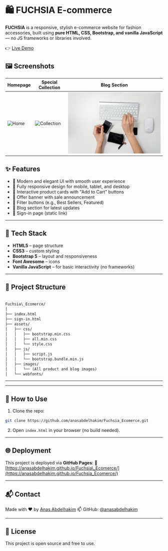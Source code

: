 
# 🛍️ FUCHSIA E-commerce

**FUCHSIA** is a responsive, stylish e-commerce website for fashion accessories, built using **pure HTML, CSS, Bootstrap, and vanilla JavaScript** — no JS frameworks or libraries involved.

👉 [Live Demo](https://anasabdelhakim.github.io/Fuchsia_Ecomerce/)

## 🖼️ Screenshots

| Homepage | Special Collection | Blog Section |
|---------|--------------------|--------------|
| ![Home](assets/images/home_preview.jpg) | ![Collection](assets/images/collection_preview.jpg) | ![Blog](assets/images/blog_1.jpg) |

## ✨ Features

- 🎨 Modern and elegant UI with smooth user experience
- 📱 Fully responsive design for mobile, tablet, and desktop
- 🛒 Interactive product cards with "Add to Cart" buttons
- 🎉 Offer banner with sale announcement
- 🧩 Filter buttons (e.g., Best Sellers, Featured)
- 📰 Blog section for latest updates
- 🔐 Sign-in page (static link)

---

## 🚀 Tech Stack

- **HTML5** – page structure
- **CSS3** – custom styling
- **Bootstrap 5** – layout and responsiveness
- **Font Awesome** – icons
- **Vanilla JavaScript** – for basic interactivity (no frameworks)

---

## 📂 Project Structure

```

Fuchsia\_Ecomerce/
│
├── index.html
├── sign-in.html
├── assets/
│   ├── css/
│   │   ├── bootstrap.min.css
│   │   ├── all.min.css
│   │   └── style.css
│   ├── js/
│   │   ├── script.js
│   │   └── bootstrap.bundle.min.js
│   ├── images/
│   │   └── (All product and blog images)
│   └── webfonts/

````

---



---

## 📌 How to Use

1. Clone the repo:

```bash
git clone https://github.com/anasabdelhakim/Fuchsia_Ecomerce.git
````

2. Open `index.html` in your browser (no build needed).

---

## 🌐 Deployment

This project is deployed via **GitHub Pages**:
🔗 [https://anasabdelhakim.github.io/Fuchsia\_Ecomerce/](https://anasabdelhakim.github.io/Fuchsia_Ecomerce/)

---

## 📬 Contact

Made with ❤️ by [Anas Abdelhakim](https://www.linkedin.com/in/anas-abdelhakim-548aa5268)
📫 GitHub: [@anasabdelhakim](https://github.com/anasabdelhakim)

---

## 📃 License

This project is open source and free to use.

